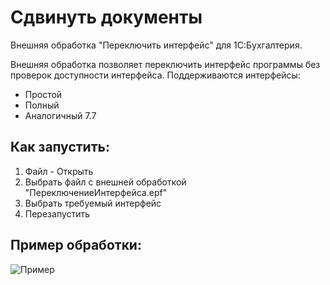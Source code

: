 # Сдвинуть документы

Внешняя обработка "Переключить интерфейс" для 1С:Бухгалтерия. 

Внешняя обработка позволяет переключить интерфейс программы без проверок доступности интерфейса.
Поддерживаются интерфейсы:
- Простой
- Полный
- Аналогичный 7.7


## Как запустить:

1. Файл - Открыть
2. Выбрать файл с внешней обработкой "ПереключениеИнтерфейса.epf"
3. Выбрать требуемый интерфейс
4. Перезапустить


## Пример обработки:

![Пример](../img/CloneDocs.gif)
